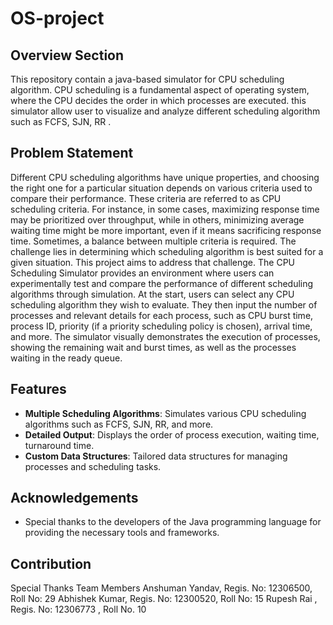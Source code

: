 # OS-project

## Overview Section 

This repository contain a java-based simulator for CPU scheduling algorithm. CPU scheduling is a fundamental aspect of operating system, where the CPU decides the order in which processes are executed. this simulator allow user to visualize and analyze different scheduling algorithm such as FCFS, SJN, RR .
## Problem Statement

Different CPU scheduling algorithms have unique properties, and choosing the right one for a particular situation depends on various criteria used to compare their performance. These criteria are referred to as CPU scheduling criteria. For instance, in some cases, maximizing response time may be prioritized over throughput, while in others, minimizing average waiting time might be more important, even if it means sacrificing response time. Sometimes, a balance between multiple criteria is required. The challenge lies in determining which scheduling algorithm is best suited for a given situation. This project aims to address that challenge. The CPU Scheduling Simulator provides an environment where users can experimentally test and compare the performance of different scheduling algorithms through simulation. At the start, users can select any CPU scheduling algorithm they wish to evaluate. They then input the number of processes and relevant details for each process, such as CPU burst time, process ID, priority (if a priority scheduling policy is chosen), arrival time, and more. The simulator visually demonstrates the execution of processes, showing the remaining wait and burst times, as well as the processes waiting in the ready queue. 

## Features
 
- **Multiple Scheduling Algorithms**: Simulates various CPU scheduling algorithms such as FCFS, SJN, RR, and more.
- **Detailed Output**: Displays the order of process execution, waiting time, turnaround time.
- **Custom Data Structures**: Tailored data structures for managing processes and scheduling tasks.

## Acknowledgements
 
- Special thanks to the developers of the Java programming language for providing the necessary tools and frameworks.

## Contribution 

Special Thanks
Team Members
Anshuman Yandav, Regis. No: 12306500, Roll No: 29 
Abhishek Kumar, Regis. No: 12300520, Roll No: 15
Rupesh Rai , Regis. No: 12306773 , Roll No. 10
